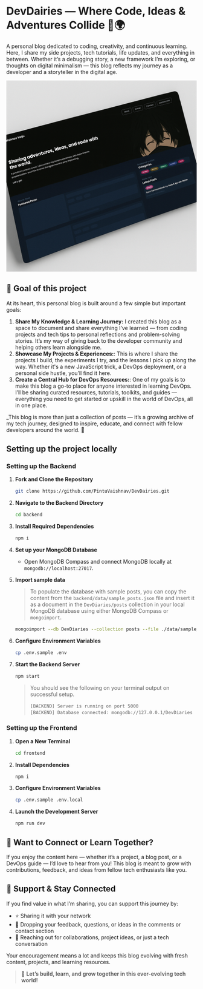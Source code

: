 # DevDairies — Where Code, Ideas & Adventures Collide 🚀🌍

A personal blog dedicated to coding, creativity, and continuous learning. Here, I share my side projects, tech tutorials, life updates, and everything in between. Whether it’s a debugging story, a new framework I’m exploring, or thoughts on digital minimalism — this blog reflects my journey as a developer and a storyteller in the digital age.

![Preview Image](https://raw.githubusercontent.com/PintuVaishanv/post-images/refs/heads/main/43387c80-a739-4dcd-b76b-1236dfd36bd3.png)



## 🎯 Goal of this project

At its heart, this personal blog is built around a few simple but important goals:
1. **Share My Knowledge & Learning Journey:** I created this blog as a space to document and share everything I’ve learned — from coding projects and tech tips to personal reflections and problem-solving stories. It’s my way of giving back to the developer community and helping others learn alongside me.
2. **Showcase My Projects & Experiences:**: This is where I share the projects I build, the experiments I try, and the lessons I pick up along the way. Whether it's a new JavaScript trick, a DevOps deployment, or a personal side hustle, you’ll find it here.
3. **Create a Central Hub for DevOps Resources:**: One of my goals is to make this blog a go-to place for anyone interested in learning DevOps. I’ll be sharing curated resources, tutorials, toolkits, and guides — everything you need to get started or upskill in the world of DevOps, all in one place.

_This blog is more than just a collection of posts — it’s a growing archive of my tech journey, designed to inspire, educate, and connect with fellow developers around the world. 🚀

## Setting up the project locally

### Setting up the Backend

1. **Fork and Clone the Repository**

   ```bash
   git clone https://github.com/PintuVaishnav/DevDairies.git
   ```

2. **Navigate to the Backend Directory**

   ```bash
   cd backend
   ```

3. **Install Required Dependencies**

   ```bash
   npm i
   ```

4. **Set up your MongoDB Database**

   - Open MongoDB Compass and connect MongoDB locally at `mongodb://localhost:27017`.

5. **Import sample data**

   > To populate the database with sample posts, you can copy the content from the `backend/data/sample_posts.json` file and insert it as a document in the `DevDiaries/posts` collection in your local MongoDB database using either MongoDB Compass or `mongoimport`.

   ```bash
   mongoimport --db DevDiaries --collection posts --file ./data/sample_posts.json --jsonArray
   ```

6. **Configure Environment Variables**

   ```bash
   cp .env.sample .env
   ```

7. **Start the Backend Server**

   ```bash
   npm start
   ```

   > You should see the following on your terminal output on successful setup.
   >
   > ```bash
   > [BACKEND] Server is running on port 5000
   > [BACKEND] Database connected: mongodb://127.0.0.1/DevDiaries
   > ```

### Setting up the Frontend

1. **Open a New Terminal**

   ```bash
   cd frontend
   ```

2. **Install Dependencies**

   ```bash
   npm i
   ```

3. **Configure Environment Variables**

   ```bash
   cp .env.sample .env.local
   ```

4. **Launch the Development Server**

   ```bash
   npm run dev
   ```

## 🌟 Want to Connect or Learn Together?

If you enjoy the content here — whether it’s a project, a blog post, or a DevOps guide — I’d love to hear from you! This blog is meant to grow with contributions, feedback, and ideas from fellow tech enthusiasts like you.

## 💖 Support & Stay Connected

If you find value in what I’m sharing, you can support this journey by:

- ⭐ Sharing it with your network  
- 💬 Dropping your feedback, questions, or ideas in the comments or contact section  
- 🤝 Reaching out for collaborations, project ideas, or just a tech conversation  

Your encouragement means a lot and keeps this blog evolving with fresh content, projects, and learning resources.

> 🚀 **Let’s build, learn, and grow together in this ever-evolving tech world!**
